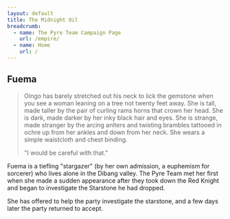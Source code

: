 ```yaml
---
layout: default
title: The Midnight Oil
breadcrumb:
  - name: The Pyre Team Campaign Page
    url: /empire/
  - name: Home
    url: /
---
```

## Fuema

> Oingo has barely stretched out his neck to lick the gemstone when you see a woman leaning on a tree not twenty feet away. She is tall, made taller by the pair of curling rams horns that crown her head. She is dark, made darker by her inky black hair and eyes. She is strange, made stranger by the arcing anlters and twisting brambles tattooed in ochre up from her ankles and down from her neck. She wears a simple waistcloth and chest binding.
> 
> "I would be careful with that."

Fuema is a tiefling "stargazer" (by her own admission, a euphemism for sorcerer) who lives alone in the Dibang valley. The Pyre Team met her first when she made a sudden appearance after they took down the Red Knight and began to investigate the Starstone he had dropped.

She has offered to help the party investigate the starstone, and a few days later the party returned to accept.
